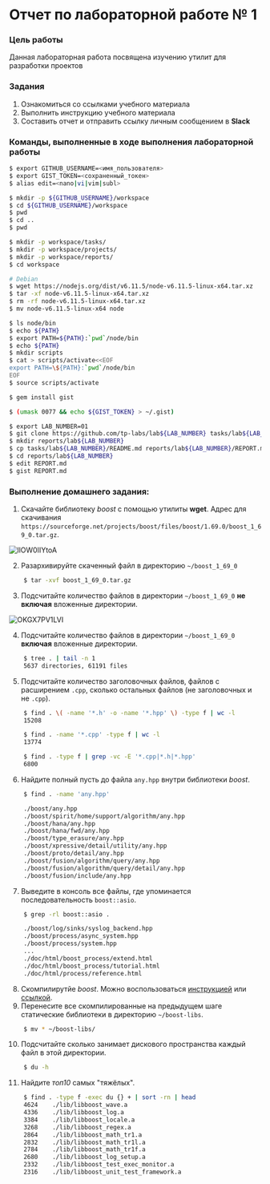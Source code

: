 # Отчет по лабораторной работе № 1

### Цель работы 

Данная лабораторная работа посвящена изучению утилит для разработки проектов

### Задания

1. Ознакомиться со ссылками учебного материала
2. Выполнить инструкцию учебного материала
3. Составить отчет и отправить ссылку личным сообщением в **Slack**

### Команды, выполненные в ходе выполнения лабораторной работы

```bash
$ export GITHUB_USERNAME=<имя_пользователя>
$ export GIST_TOKEN=<сохраненный_токен>
$ alias edit=<nano|vi|vim|subl>
```

```sh
$ mkdir -p ${GITHUB_USERNAME}/workspace
$ cd ${GITHUB_USERNAME}/workspace
$ pwd
$ cd ..
$ pwd
```

```sh
$ mkdir -p workspace/tasks/
$ mkdir -p workspace/projects/
$ mkdir -p workspace/reports/
$ cd workspace
```

```sh
# Debian
$ wget https://nodejs.org/dist/v6.11.5/node-v6.11.5-linux-x64.tar.xz
$ tar -xf node-v6.11.5-linux-x64.tar.xz
$ rm -rf node-v6.11.5-linux-x64.tar.xz
$ mv node-v6.11.5-linux-x64 node
```

```sh
$ ls node/bin
$ echo ${PATH}
$ export PATH=${PATH}:`pwd`/node/bin
$ echo ${PATH}
$ mkdir scripts
$ cat > scripts/activate<<EOF
export PATH=\${PATH}:`pwd`/node/bin
EOF
$ source scripts/activate
```

```sh
$ gem install gist
```

```sh
$ (umask 0077 && echo ${GIST_TOKEN} > ~/.gist)
```

```sh
$ export LAB_NUMBER=01
$ git clone https://github.com/tp-labs/lab${LAB_NUMBER} tasks/lab${LAB_NUMBER}
$ mkdir reports/lab${LAB_NUMBER}
$ cp tasks/lab${LAB_NUMBER}/README.md reports/lab${LAB_NUMBER}/REPORT.md
$ cd reports/lab${LAB_NUMBER}
$ edit REPORT.md
$ gist REPORT.md
```

### Выполнение домашнего задания:

1. Скачайте библиотеку *boost* с помощью утилиты **wget**. Адрес для скачивания `https://sourceforge.net/projects/boost/files/boost/1.69.0/boost_1_69_0.tar.gz`.

![llOW0IIYtoA](C:\Users\fyur1\Desktop\llOW0IIYtoA.jpg)

2. Разархивируйте скаченный файл в директорию `~/boost_1_69_0`

```sh
    $ tar -xvf boost_1_69_0.tar.gz
```

3. Подсчитайте количество файлов в директории `~/boost_1_69_0` **не включая** вложенные директории.

![OKGX7PV1LVI](C:\Users\fyur1\Desktop\OKGX7PV1LVI.jpg)

4. Подсчитайте количество файлов в директории `~/boost_1_69_0` **включая** вложенные директории.

```sh
    $ tree . | tail -n 1
    5637 directories, 61191 files
```

5. Подсчитайте количество заголовочных файлов, файлов с расширением `.cpp`, сколько остальных файлов (не заголовочных и не `.cpp`).

```sh
    $ find . \( -name '*.h' -o -name '*.hpp' \) -type f | wc -l
    15208
```

```sh
    $ find . -name '*.cpp' -type f | wc -l
    13774
```

```sh
    $ find . -type f | grep -vc -E '*.cpp|*.h|*.hpp'
    6800
```

6. Найдите полный пусть до файла `any.hpp` внутри библиотеки *boost*.

```sh
    $ find . -name 'any.hpp'

	./boost/any.hpp
	./boost/spirit/home/support/algorithm/any.hpp
	./boost/hana/any.hpp
	./boost/hana/fwd/any.hpp
	./boost/type_erasure/any.hpp
	./boost/xpressive/detail/utility/any.hpp
	./boost/proto/detail/any.hpp
	./boost/fusion/algorithm/query/any.hpp
	./boost/fusion/algorithm/query/detail/any.hpp
	./boost/fusion/include/any.hpp
```

7. Выведите в консоль все файлы, где упоминается последовательность `boost::asio`.

```sh
	$ grep -rl boost::asio .

	./boost/log/sinks/syslog_backend.hpp
	./boost/process/async_system.hpp
	./boost/process/system.hpp
    ...
    ./doc/html/boost_process/extend.html
    ./doc/html/boost_process/tutorial.html
    ./doc/html/process/reference.html
```

8. Скомпилирутйе *boost*. Можно воспользоваться [инструкцией](https://www.boost.org/doc/libs/1_61_0/more/getting_started/unix-variants.html#or-build-custom-binaries) или [ссылкой](https://codeyarns.com/2017/01/24/how-to-build-boost-on-linux/).
9. Перенесите все скомпилированные на предыдущем шаге статические библиотеки в директорию `~/boost-libs`.

```sh
    $ mv * ~/boost-libs/
```

10. Подсчитайте сколько занимает дискового пространства каждый файл в этой директории.

```sh
    $ du -h
```

11. Найдите *топ10* самых "тяжёлых".

```sh
	$ find . -type f -exec du {} + | sort -rn | head
	4624	./lib/libboost_wave.a
	4336	./lib/libboost_log.a
	3384	./lib/libboost_locale.a
	3268	./lib/libboost_regex.a
	2864	./lib/libboost_math_tr1.a
	2832	./lib/libboost_math_tr1l.a
	2784	./lib/libboost_math_tr1f.a
	2680	./lib/libboost_log_setup.a
	2332	./lib/libboost_test_exec_monitor.a
	2316	./lib/libboost_unit_test_framework.a
```

